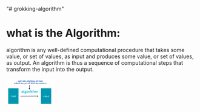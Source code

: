 "# grokking-algorithm" 

# what is the Algorithm:
 algorithm is any well-defined computational procedure that takes
some value, or set of values, as input and produces some value, or set of values, as
output. An algorithm is thus a sequence of computational steps that transform the
input into the output.

<img src="1.png" width="128"/>
